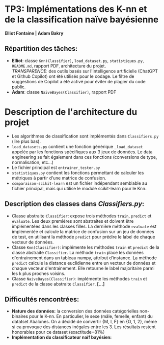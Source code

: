 # TP3: Implémentations des K-nn et de la classification naïve bayésienne

**Elliot Fontaine | Adam Bakry**



## Répartition des tâches:
- **Elliot**: classe `Knn(Classifier)`, `load_dataset.py`, `statistiques.py`, `README.md`, rapport PDF, architecture du projet.  
*TRANSPARENCE*: des outils basés sur l'intelligence artificielle (ChatGPT et Github Copilot) ont été utilisés pour le codage. Le filtre de suggestions de Copilot a été activé pour éviter de plagier du code public.
- **Adam**: classe `NaiveBayes(Classifier)`, rapport PDF

# Description de l'architecture du projet
- Les algorithmes de classification sont implémentés dans `Classifiers.py` (lire plus bas).
- `load_datasets.py` contient une fonction générique `_load_dataset` appelée par les fonctions spécifiques aux 3 jeux de données. Le data engineering se fait également dans ces fonctions (conversions de type, normalisation, etc...)
- Le fichier principal est `entrainer_tester.py`
- `statistiques.py` contient les fonctions permettant de calculer les métriques à partir d'une matrice de confusion.
- `comparaison-scikit-learn` est un fichier indépendant semblable au fichier principal, mais qui utilise le module scikit-learn pour le Knn.

## Description des classes dans *Classifiers.py*:
- Classe abstraite `Classifier`: expose trois méthodes `train`, `predict` et `evaluate`. Les deux premières sont abstraites et doivent être implémentées dans les classes filles. La dernière méthode `evaluate` est implémentée et calcule la matrice de confusion sur un jeu de données de test, en utilisant la méthode `predict` pour prédire le label de chaque vecteur de données.
- Classe `Knn(Classifier)`: implémente les méthodes `train` et `predict` de la classe abstraite `Classifier`. La méthode `train` place les données d'entrainement dans un tableau numpy, attribut d'instance. La méthode `predict` calcule la distance euclidienne entre un vecteur de données et chaque vecteur d'entrainement. Elle retourne le label majoritaire parmi les k plus proches voisins. 
- Classe `NaiveBayes(Classifier)`: implémente les méthodes `train` et `predict` de la classe abstraite `Classifier`. **[...]**

## Difficultés rencontrées:
- **Nature des données:** la conversion des données catégorielles non-binaires pour le K-nn. En particulier, le sexe (mâle, femelle, enfant) du datatset Abalones. On a décidé de convertir {M, I, F} en {O, 1, 2}, même si ca provoque des distances inégales entre les 3. Les résultats restent honorables pour ce dataset (exactitude=81%)
- **Implémentation du classificateur naïf bayésien:**
